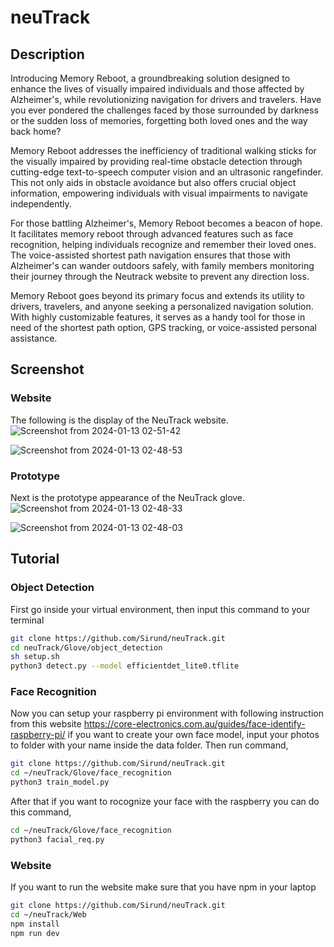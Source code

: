 # neuTrack

## Description
Introducing Memory Reboot, a groundbreaking solution designed to enhance the lives of visually impaired individuals and those affected by Alzheimer's, while revolutionizing navigation for drivers and travelers. Have you ever pondered the challenges faced by those surrounded by darkness or the sudden loss of memories, forgetting both loved ones and the way back home?

Memory Reboot addresses the inefficiency of traditional walking sticks for the visually impaired by providing real-time obstacle detection through cutting-edge text-to-speech computer vision and an ultrasonic rangefinder. This not only aids in obstacle avoidance but also offers crucial object information, empowering individuals with visual impairments to navigate independently.

For those battling Alzheimer's, Memory Reboot becomes a beacon of hope. It facilitates memory reboot through advanced features such as face recognition, helping individuals recognize and remember their loved ones. The voice-assisted shortest path navigation ensures that those with Alzheimer's can wander outdoors safely, with family members monitoring their journey through the Neutrack website to prevent any direction loss.

Memory Reboot goes beyond its primary focus and extends its utility to drivers, travelers, and anyone seeking a personalized navigation solution. With highly customizable features, it serves as a handy tool for those in need of the shortest path option, GPS tracking, or voice-assisted personal assistance.

## Screenshot
### Website
The following is the display of the NeuTrack website.
![Screenshot from 2024-01-13 02-51-42](https://github.com/Sirund/neuTrack/assets/120204570/379bb58e-f936-490b-b0bd-43306477c308)

![Screenshot from 2024-01-13 02-48-53](https://github.com/Sirund/neuTrack/assets/120204570/9e4bc672-356c-4836-9f58-7540ae1f04ad)

### Prototype
Next is the prototype appearance of the NeuTrack glove.
![Screenshot from 2024-01-13 02-48-33](https://github.com/Sirund/neuTrack/assets/120204570/83dabb0e-111b-40d1-a033-f8f6f3103377)

![Screenshot from 2024-01-13 02-48-03](https://github.com/Sirund/neuTrack/assets/120204570/07b1559f-8b33-4b45-a2ff-ebea081bb8fa)

## Tutorial
### Object Detection
First go inside your virtual environment, then input this command to your terminal
```bash
git clone https://github.com/Sirund/neuTrack.git
cd neuTrack/Glove/object_detection
sh setup.sh
python3 detect.py --model efficientdet_lite0.tflite
```

### Face Recognition
Now you can setup your raspberry pi environment with following instruction from this website https://core-electronics.com.au/guides/face-identify-raspberry-pi/
if you want to create your own face model, input your photos to folder with your name inside the data folder. Then run command,
```bash
git clone https://github.com/Sirund/neuTrack.git
cd ~/neuTrack/Glove/face_recognition
python3 train_model.py
```
After that if you want to rocognize your face with the raspberry you can do this command,
```bash
cd ~/neuTrack/Glove/face_recognition
python3 facial_req.py
```

### Website
If you want to run the website make sure that you have npm in your laptop
```bash
git clone https://github.com/Sirund/neuTrack.git
cd ~/neuTrack/Web
npm install
npm run dev
```
